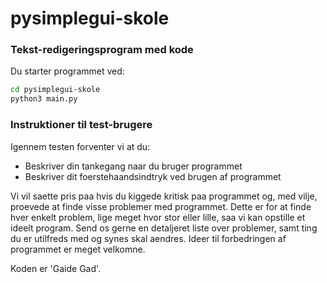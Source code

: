 # pysimplegui-skole

### Tekst-redigeringsprogram med kode
Du starter programmet ved:
```bash
cd pysimplegui-skole
python3 main.py
```

### Instruktioner til test-brugere
Igennem testen forventer vi at du:
- Beskriver din tankegang naar du bruger programmet
- Beskriver dit foerstehaandsindtryk ved brugen af programmet

Vi vil saette pris paa hvis du kiggede kritisk paa programmet og, med vilje, proevede at finde visse problemer med programmet. Dette er for at finde hver enkelt problem, lige meget hvor stor eller lille, saa vi kan opstille et ideelt program. Send os gerne en detaljeret liste over problemer, samt ting du er utilfreds med og synes skal aendres. Ideer til forbedringen af programmet er meget velkomne.

Koden er 'Gaide Gad'.
